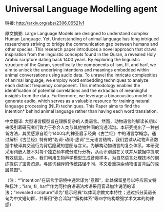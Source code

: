 # Universal Language Modelling agent

链接: http://arxiv.org/abs/2306.06521v1

原文摘要:
Large Language Models are designed to understand complex Human Language. Yet,
Understanding of animal language has long intrigued researchers striving to
bridge the communication gap between humans and other species. This research
paper introduces a novel approach that draws inspiration from the linguistic
concepts found in the Quran, a revealed Holy Arabic scripture dating back 1400
years. By exploring the linguistic structure of the Quran, specifically the
components of ism, fil, and harf, we aim to unlock the underlying intentions
and meanings embedded within animal conversations using audio data. To unravel
the intricate complexities of animal language, we employ word embedding
techniques to analyze each distinct frequency component. This methodology
enables the identification of potential correlations and the extraction of
meaningful insights from the data. Furthermore, we leverage a bioacoustics
model to generate audio, which serves as a valuable resource for training
natural language processing (NLP) techniques. This Paper aims to find the
intention* behind animal language rather than having each word translation.

中文翻译:
大型语言模型旨在理解复杂的人类语言。然而，动物语言的解读长期以来吸引着研究者们致力于弥合人类与其他物种间的沟通鸿沟。本研究提出了一种创新方法，其灵感源自距今1400年的神圣启示经典《古兰经》中的语言学概念。通过解析《古兰经》特有的"名词-动词-虚词"三元语言结构，我们尝试从动物声音数据中破译其交流行为背后隐藏的意图与含义。为解构动物语言的复杂体系，本研究采用词嵌入技术对每个独立频率成分进行分析，从而识别潜在关联并从数据中提取有效信息。此外，我们利用生物声学模型生成音频样本，为自然语言处理技术的训练提供了宝贵资源。与逐词翻译的传统路径不同，本文着重探索动物语言背后的深层意图*。  

（注：*"intention"在语言学语境中通常译为"意图"，此处保留星号以呼应原文特殊标注；"ism, fil, harf"作为阿拉伯语语法术语采用音译加注说明的译法；"revealed scripture"译为"启示经典"以体现宗教文本特性；通过拆分英语长句为中文短句群，并采用"弥合鸿沟""解构体系"等四字结构增强学术文本的韵律感）
